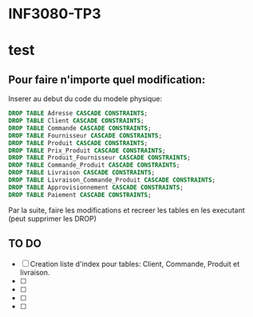 # INF3080-TP3

# test



## Pour faire n'importe quel modification:

Inserer au debut du code du modele physique:

```sql
DROP TABLE Adresse CASCADE CONSTRAINTS;
DROP TABLE Client CASCADE CONSTRAINTS;
DROP TABLE Commande CASCADE CONSTRAINTS;
DROP TABLE Fournisseur CASCADE CONSTRAINTS;
DROP TABLE Produit CASCADE CONSTRAINTS;
DROP TABLE Prix_Produit CASCADE CONSTRAINTS;
DROP TABLE Produit_Fournisseur CASCADE CONSTRAINTS;
DROP TABLE Commande_Produit CASCADE CONSTRAINTS;
DROP TABLE Livraison CASCADE CONSTRAINTS;
DROP TABLE Livraison_Commande_Produit CASCADE CONSTRAINTS;
DROP TABLE Approvisionnement CASCADE CONSTRAINTS;
DROP TABLE Paiement CASCADE CONSTRAINTS;
```

Par la suite, faire les modifications et recreer les tables en les executant (peut supprimer les DROP)





## TO DO

- [ ] Creation liste d'index pour tables: Client, Commande, Produit et livraison. 
- [ ] 
- [ ] 
- [ ] 
- [ ] 



